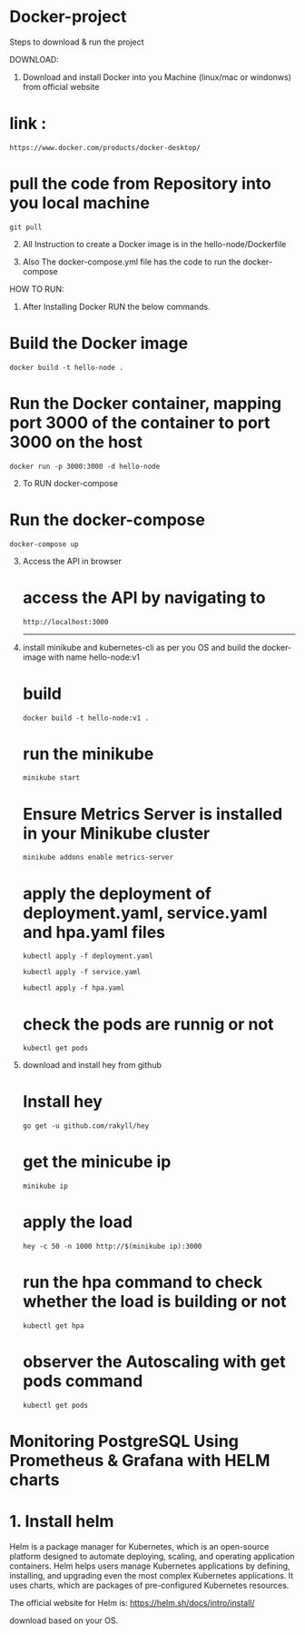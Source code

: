 # Docker-project

Steps to download & run the project

DOWNLOAD:

1. Download and install Docker into you Machine (linux/mac or windonws) from official website
 # link : 
    https://www.docker.com/products/docker-desktop/
 # pull the code from Repository into you local machine
    git pull
2. All Instruction to create a Docker image is in the hello-node/Dockerfile

3. Also The docker-compose.yml file has the code to run the docker-compose

HOW TO RUN:

1. After Installing Docker RUN the below commands.
  # Build the Docker image
    docker build -t hello-node .

  # Run the Docker container, mapping port 3000 of the container to port 3000 on the host
    docker run -p 3000:3000 -d hello-node
    
2. To RUN docker-compose
  # Run the docker-compose
    docker-compose up

3. Access the API in browser
   # access the API by navigating to
       http://localhost:3000
   --------------------------------------------------------------------------------------------
4. install minikube and kubernetes-cli as per you OS and build the docker-image with name hello-node:v1
   # build
       docker build -t hello-node:v1 .
   
   # run the minikube
       minikube start
   
   # Ensure Metrics Server is installed in your Minikube cluster
       minikube addons enable metrics-server
   
   # apply the deployment of deployment.yaml, service.yaml and hpa.yaml files
       kubectl apply -f deployment.yaml
   
       kubectl apply -f service.yaml
   
       kubectl apply -f hpa.yaml
   
   # check the pods are runnig or not
       kubectl get pods

5. download and install hey from github
   # Install hey
       go get -u github.com/rakyll/hey
   
   # get the minicube ip
       minikube ip
   
   # apply the load 
       hey -c 50 -n 1000 http://$(minikube ip):3000

   # run the hpa command to check whether the load is building or not
       kubectl get hpa

   # observer the Autoscaling with get pods command
       kubectl get pods

# Monitoring PostgreSQL Using Prometheus & Grafana with HELM charts

# 1. Install helm
Helm is a package manager for Kubernetes, which is an open-source platform designed to automate deploying, scaling, and operating application containers. Helm helps users manage Kubernetes applications by defining, installing, and upgrading even the most complex Kubernetes applications. It uses charts, which are packages of pre-configured Kubernetes resources.

The official website for Helm is: https://helm.sh/docs/intro/install/

download based on your OS.




   


